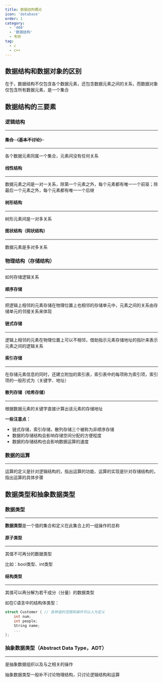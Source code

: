 ```yaml
---
title: 数据结构概论
icon: 'database'
order: 1
category:
  - '408'   
  - '数据结构'
  - 考研
tag:
  - c
  - c++
---
```

## 数据结构和数据对象的区别

在于，数据结构不仅包含各个数据元素，还包含数据元素之间的关系，而数据对象仅包含所有数据元素，是一个集合

## 数据结构的三要素

### 逻辑结构

------

#### ~~集合 （基本不讨论）~~

------

各个数据元素同属一个集合，元素间没有任何关系

#### 线性结构

------

数据元素之间是一对一关系，除第一个元素之外，每个元素都有唯一一个前驱；除最后一个元素之外，每个元素都有唯一一个后继

#### 树形结构

------

树形元素间是一对多关系

#### 图状结构（网状结构）

------

数据元素是多对多关系

### 物理结构（存储结构）

------

如何存储逻辑关系

#### 顺序存储

------

把逻辑上相邻的元素存储在物理位置上也相邻的存储单元中，元素之间的关系由存储单元的邻接关系来体现

#### 链式存储

------

逻辑上相邻的元素在物理位置上可以不相邻，借助指示元素存储地址的指针来表示元素之间的逻辑关系

#### 索引存储

------

在存储元素信息的同时，还建立附加的索引表，索引表中的每项称为索引项，索引项的一般形式为（关键字、地址）

#### 散列存储（哈希存储）

------

根据数据元素的关键字直接计算出该元素的存储地址

**一些注意点：**

- 链式存储，索引存储，散列存储三个被称为非顺序存储
- 数据的存储结构会影响存储空间分配的方便程度
- 数据的存储结构也会影响数据运算的速度

### 数据的运算

------

运算的定义是针对逻辑结构的，指出运算的功能、运算的实现是针对存储结构的，指出运算的具体步骤

## 数据类型和抽象数据类型

### 数据类型

------

**数据类型**是一个值的集合和定义在此集合上的一组操作的总称

#### 原子类型

------

其值不可再分的数据类型

比如：bool类型、int类型

#### 结构类型

------

其值可以再分解为若干成分（分量）的数据类型

如在C语言中的结构体类型：

```c
struct Customer { // 各种值的范围和操作可以人为定义
    int num;
    int people;
    String name;
    ...
};
```

### 抽象数据类型（Abstract Data Type，ADT）

------

是抽象数据组织以及与之相关的操作

抽象数据类型一般补不讨论物理结构，只讨论逻辑结构和运算
